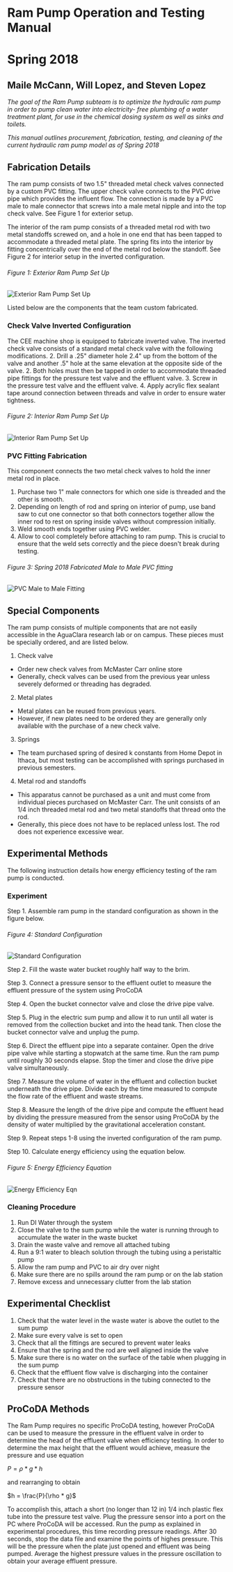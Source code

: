 # Ram Pump Operation and Testing Manual
# Spring 2018
## Maile McCann, Will Lopez, and Steven Lopez

*The goal of the Ram Pump subteam is to optimize the hydraulic ram pump in order to pump clean water into electricity- free plumbing of a water treatment plant, for use in the chemical dosing system as well as sinks and toilets.*

*This manual outlines procurement, fabrication, testing, and cleaning of the current hydraulic ram pump model as of Spring 2018*
## Fabrication Details
The ram pump consists of two 1.5" threaded metal check valves connected by a custom PVC fitting. The upper check valve connects to the PVC drive pipe which provides the influent flow. The connection is made by a PVC male to male connector that screws into a male metal nipple and into the top check valve. See Figure 1 for exterior setup.

The interior of the ram pump consists of a threaded metal rod with two metal standoffs screwed on, and a hole in one end that has been tapped to accommodate a threaded metal plate. The spring fits into the interior by fitting concentrically over the end of the metal rod below the standoff. See Figure 2 for interior setup in the inverted configuration.

###### Figure 1: Exterior Ram Pump Set Up
![Exterior Ram Pump Set Up](https://github.com/mailemccann/Personal/blob/master/Exterior%20Set%20up%20Pump.jpg)

Listed below are the components that the team custom fabricated.

### Check Valve Inverted Configuration
The CEE machine shop is equipped to fabricate inverted valve. The inverted check valve consists of a standard metal check valve with the following modifications.
2. Drill a .25" diameter hole 2.4" up from the bottom of the valve and another .5" hole at the same elevation at the opposite side of the valve.
2. Both holes must then be tapped in order to accommodate threaded pipe fittings for the pressure test valve and the effluent valve.
3. Screw in the pressure test valve and the effluent valve.
4. Apply acrylic flex sealant tape around connection between threads and valve in order to ensure water tightness.

###### Figure 2: Interior Ram Pump Set Up
![Interior Ram Pump Set Up](https://github.com/mailemccann/Personal/blob/master/Inverted%20Config%20Pump.png)

### PVC Fitting Fabrication
This component connects the two metal check valves to hold the inner metal rod in place.
1. Purchase two 1" male connectors for which one side is threaded and the other is smooth.
2. Depending on length of rod and spring on interior of pump, use band saw to cut one connector so that both connectors together allow the inner rod to rest on spring inside valves without compression initially.
3. Weld smooth ends together using PVC welder.
4. Allow to cool completely before attaching to ram pump. This is crucial to ensure that the weld sets correctly and the piece doesn't break during testing.

###### Figure 3: Spring 2018 Fabricated Male to Male PVC fitting
![PVC Male to Male Fitting](https://github.com/mailemccann/Personal/blob/master/Male%20to%20male%20connector.jpg)

## Special Components
The ram pump consists of multiple components that are not easily accessible in the AguaClara research lab or on campus. These pieces must be specially ordered, and are listed below.
1. Check valve
  * Order new check valves from McMaster Carr online store
  * Generally, check valves can be used from the previous year unless severely deformed or threading has degraded.
2. Metal plates
  * Metal plates can be reused from previous years.
  * However, if new plates need to be ordered they are generally only available with the purchase of a new check valve.
3. Springs
  * The team purchased spring of desired k constants from Home Depot in Ithaca, but most testing can be accomplished with springs purchased in previous semesters.
4. Metal rod and standoffs
  * This apparatus cannot be purchased as a unit and must come from individual pieces purchased on McMaster Carr. The unit consists of an 1/4 inch threaded metal rod and two metal standoffs that thread onto the rod.
  * Generally, this piece does not have to be replaced unless lost. The rod does not experience excessive wear.

## Experimental Methods
The following instruction details how energy efficiency testing of the ram pump is conducted.
### Experiment
Step 1.
Assemble ram pump in the standard configuration as shown in the figure below.

###### Figure 4: Standard Configuration
![Standard Configuration](https://github.com/WillLopez/Personal/blob/master/Images/pump%20setup.jpeg)

Step 2.
Fill the waste water bucket roughly half way to the brim.

Step 3.
Connect a pressure sensor to the effluent outlet to measure the effluent pressure of the system using ProCoDA

Step 4.
Open the bucket connector valve and close the drive pipe valve.

Step 5.
Plug in the electric sum pump and allow it to run until all water is removed from the collection bucket and into the head tank.  Then close the bucket connector valve and unplug the pump.

Step 6.
Direct the effluent pipe into a separate container.  Open the drive pipe valve while starting a stopwatch at the same time.
Run the ram pump until roughly 30 seconds elapse.  Stop the timer and close the drive pipe valve simultaneously.

Step 7.
Measure the volume of water in the effluent and collection bucket underneath the drive pipe.  Divide each by the time measured to compute the flow rate of the effluent and waste streams.

Step 8.
Measure the length of the drive pipe and compute the effluent head by dividing the pressure measured from the sensor using ProCoDA by the density of water multiplied by the gravitational acceleration constant.

Step 9.
Repeat steps 1-8 using the inverted configuration of the ram pump.

Step 10.
Calculate energy efficiency using the equation below.

###### Figure 5: Energy Efficiency Equation
![Energy Efficiency Eqn](https://github.com/mailemccann/Personal/blob/master/equations.png)

### Cleaning Procedure
1. Run DI Water through the system
2. Close the valve to the sum pump while the water is running through to accumulate the water in the waste bucket
3. Drain the waste valve and remove all attached tubing
4. Run a 9:1 water to bleach solution through the tubing using a peristaltic pump
5. Allow the ram pump and PVC to air dry over night
6. Make sure there are no spills around the ram pump or on the lab station
7. Remove excess and unnecessary clutter from the lab station

## Experimental Checklist
1. Check that the water level in the waste water is above the outlet to the sum pump
2. Make sure every valve is set to open
3. Check that all the fittings are secured to prevent water leaks
4. Ensure that the spring and the rod are well aligned inside the valve
5. Make sure there is no water on the surface of the table when plugging in the sum pump
6. Check that the effluent flow valve is discharging into the container
7. Check that there are no obstructions in the tubing connected to the pressure sensor

## ProCoDA Methods

The Ram Pump requires no specific ProCoDA testing, however ProCoDA can be used to measure the pressure in the effluent valve in order to determine the head of the effluent valve when efficiency testing. In order to determine the max height that the effluent would achieve, measure the pressure and use equation

$P=\rho * g * h$

and rearranging to obtain

$h = \frac{P}{\rho * g}$

To accomplish this, attach a short (no longer than 12 in) 1/4 inch plastic flex tube into the pressure test valve. Plug the pressure sensor into a port on the PC where ProCoDA will be accessed. Run the pump as explained in experimental procedures, this time recording pressure readings. After 30 seconds, stop the data file and examine the points of highes pressure. This will be the pressure when the plate just opened and effluent was being pumped. Average the highest pressure values in the pressure oscillation to obtain your average effluent pressure.
